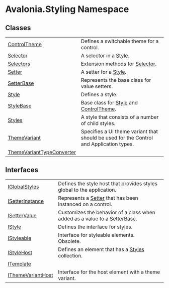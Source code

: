 # Avalonia.Styling Namespace






## Classes
<table>
<tr>
<td><a href="T_Avalonia_Styling_ControlTheme">ControlTheme</a></td>
<td>Defines a switchable theme for a control.</td>
</tr>
<tr>
<td><a href="T_Avalonia_Styling_Selector">Selector</a></td>
<td>A selector in a <a href="T_Avalonia_Styling_Style">Style</a>.</td>
</tr>
<tr>
<td><a href="T_Avalonia_Styling_Selectors">Selectors</a></td>
<td>Extension methods for <a href="T_Avalonia_Styling_Selector">Selector</a>.</td>
</tr>
<tr>
<td><a href="T_Avalonia_Styling_Setter">Setter</a></td>
<td>A setter for a <a href="T_Avalonia_Styling_Style">Style</a>.</td>
</tr>
<tr>
<td><a href="T_Avalonia_Styling_SetterBase">SetterBase</a></td>
<td>Represents the base class for value setters.</td>
</tr>
<tr>
<td><a href="T_Avalonia_Styling_Style">Style</a></td>
<td>Defines a style.</td>
</tr>
<tr>
<td><a href="T_Avalonia_Styling_StyleBase">StyleBase</a></td>
<td>Base class for <a href="T_Avalonia_Styling_Style">Style</a> and <a href="T_Avalonia_Styling_ControlTheme">ControlTheme</a>.</td>
</tr>
<tr>
<td><a href="T_Avalonia_Styling_Styles">Styles</a></td>
<td>A style that consists of a number of child styles.</td>
</tr>
<tr>
<td><a href="T_Avalonia_Styling_ThemeVariant">ThemeVariant</a></td>
<td>Specifies a UI theme variant that should be used for the Control and Application types.</td>
</tr>
<tr>
<td><a href="T_Avalonia_Styling_ThemeVariantTypeConverter">ThemeVariantTypeConverter</a></td>
<td> </td>
</tr>
</table>

## Interfaces
<table>
<tr>
<td><a href="T_Avalonia_Styling_IGlobalStyles">IGlobalStyles</a></td>
<td>Defines the style host that provides styles global to the application.</td>
</tr>
<tr>
<td><a href="T_Avalonia_Styling_ISetterInstance">ISetterInstance</a></td>
<td>Represents a <a href="T_Avalonia_Styling_Setter">Setter</a> that has been instanced on a control.</td>
</tr>
<tr>
<td><a href="T_Avalonia_Styling_ISetterValue">ISetterValue</a></td>
<td>Customizes the behavior of a class when added as a value to a <a href="T_Avalonia_Styling_SetterBase">SetterBase</a>.</td>
</tr>
<tr>
<td><a href="T_Avalonia_Styling_IStyle">IStyle</a></td>
<td>Defines the interface for styles.</td>
</tr>
<tr>
<td><a href="T_Avalonia_Styling_IStyleable">IStyleable</a></td>
<td>Interface for styleable elements.<br />Obsolete.</td>
</tr>
<tr>
<td><a href="T_Avalonia_Styling_IStyleHost">IStyleHost</a></td>
<td>Defines an element that has a <a href="P_Avalonia_Styling_IStyleHost_Styles">Styles</a> collection.</td>
</tr>
<tr>
<td><a href="T_Avalonia_Styling_ITemplate">ITemplate</a></td>
<td> </td>
</tr>
<tr>
<td><a href="T_Avalonia_Styling_IThemeVariantHost">IThemeVariantHost</a></td>
<td>Interface for the host element with a theme variant.</td>
</tr>
</table>
